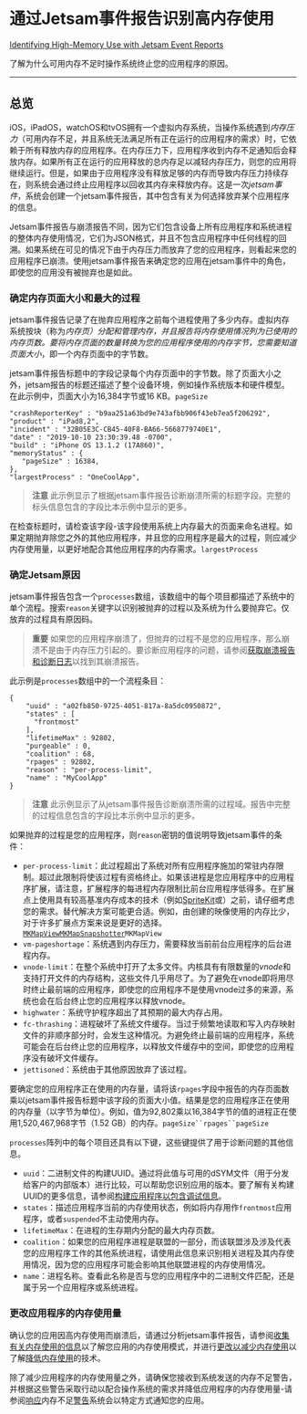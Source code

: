 # 通过Jetsam事件报告识别高内存使用

[Identifying High-Memory Use with Jetsam Event Reports](https://developer.apple.com/documentation/xcode/diagnosing_issues_using_crash_reports_and_device_logs/identifying_high-memory_use_with_jetsam_event_reports)

了解为什么可用内存不足时操作系统终止您的应用程序的原因。

---

## 总览

iOS，iPadOS，watchOS和tvOS拥有一个虚拟内存系统，当操作系统遇到*内存压力*（可用内存不足，并且系统无法满足所有正在运行的应用程序的需求）时，它依赖于所有释放内存的应用程序。在内存压力下，应用程序收到内存不足通知后会释放内存。如果所有正在运行的应用释放的总内存足以减轻内存压力，则您的应用将继续运行。但是，如果由于应用程序没有释放足够的内存而导致内存压力持续存在，则系统会通过终止应用程序以回收其内存来释放内存。这是一次*jetsam事件*，系统会创建一个jetsam事件报告，其中包含有关为何选择放弃某个应用程序的信息。

Jetsam事件报告与崩溃报告不同，因为它们包含设备上所有应用程序和系统进程的整体内存使用情况，它们为JSON格式，并且不包含应用程序中任何线程的回溯。如果系统在可见的情况下由于内存压力而放弃了您的应用程序，则看起来您的应用程序已崩溃。使用jetsam事件报告来确定您的应用在jetsam事件中的角色，即使您的应用没有被抛弃也是如此。

### 确定内存页面大小和最大的过程

jetsam事件报告记录了在抛弃应用程序之前每个进程使用了多少内存。虚拟内存系统按块（称为*内存页）*分配和管理内存，并且报告将内存使用情况列为已使用的内存页数。要将内存页面的数量转换为您的应用程序使用的内存字节，您需要知道*页面大小*，即一个内存页面中的字节数。

jetsam事件报告标题中的字段记录每个内存页面中的字节数。除了页面大小之外，jetsam报告的标题还描述了整个设备环境，例如操作系统版本和硬件模型。在此示例中，页面大小为16,384字节或16 KB。`pageSize`

```
"crashReporterKey" : "b9aa251a63bd9e743afbb906f43eb7ea5f206292",
"product" : "iPad8,2",
"incident" : "32B05E3C-CB45-40F8-BA66-5668779740E1",
"date" : "2019-10-10 23:30:39.48 -0700",
"build" : "iPhone OS 13.1.2 (17A860)",
"memoryStatus" : {
   "pageSize" : 16384,
},
"largestProcess" : "OneCoolApp",
```

> **注意**
> 此示例显示了根据jetsam事件报告诊断崩溃所需的标题字段。完整的标头信息包含的字段比本示例中显示的更多。

在检查标题时，请检查该字段-该字段使用系统上内存最大的页面来命名进程。如果定期抛弃除您之外的其他应用程序，并且您的应用程序是最大的过程，则应减少内存使用量，以更好地配合其他应用程序的内存需求。`largestProcess`

### 确定Jetsam原因

jetsam事件报告包含一个`processes`数组，该数组中的每个项目都描述了系统中的单个流程。搜索`reason`关键字以识别被抛弃的过程以及系统为什么要抛弃它。仅放弃的过程具有原因码。

> **重要**
> 如果您的应用程序崩溃了，但抛弃的过程不是您的应用程序，那么崩溃不是由于内存压力引起的。要诊断应用程序的问题，请参阅[获取崩溃报告和诊断日志](https://developer.apple.com/documentation/xcode/diagnosing_issues_using_crash_reports_and_device_logs/acquiring_crash_reports_and_diagnostic_logs)以找到其崩溃报告。

此示例是`processes`数组中的一个流程条目：

```
{
    "uuid" : "a02fb850-9725-4051-817a-8a5dc0950872",
    "states" : [
      "frontmost"
    ],
    "lifetimeMax" : 92802,
    "purgeable" : 0,
    "coalition" : 68,
    "rpages" : 92802,
    "reason" : "per-process-limit",
    "name" : "MyCoolApp"
}
```

> **注意**
> 此示例显示了从jetsam事件报告诊断崩溃所需的过程域。报告中完整的过程信息包含的字段比本示例中显示的更多。

如果抛弃的过程是您的应用程序，则`reason`密钥的值说明导致jetsam事件的条件：

- `per-process-limit`：此过程超出了系统对所有应用程序施加的常驻内存限制。超过此限制将使该过程有资格终止。如果该进程是您应用程序中的应用程序扩展，请注意，扩展程序的每进程内存限制比前台应用程序低得多。在扩展点上使用具有较高基准内存成本的技术（例如[SpriteKit](https://developer.apple.com/documentation/spritekit)或）之前，请仔细考虑您的需求。替代解决方案可能更合适。例如，由创建的映像使用的内存比少，对于许多扩展点方案来说是更好的选择。[`MKMapView`](https://developer.apple.com/documentation/mapkit/mkmapview)[`MKMapSnapshotter`](https://developer.apple.com/documentation/mapkit/mkmapsnapshotter)`MKMapView`
- `vm-pageshortage`：系统遇到内存压力，需要释放当前前台应用程序的后台进程内存。
- `vnode-limit`：在整个系统中打开了太多文件。内核具有有限数量的*vnode*和支持打开文件的内存结构，这些文件几乎用尽了。为了避免在vnode即将用尽时终止最前端的应用程序，即使您的应用程序不是使用vnode过多的来源，系统也会在后台终止您的应用程序以释放vnode。
- `highwater`：系统守护程序超出了其预期的最大内存占用。
- `fc-thrashing`：进程破坏了系统文件缓存。当过于频繁地读取和写入内存映射文件的非顺序部分时，会发生这种情况。为避免终止最前端的应用程序，系统可能会在后台终止您的应用程序，以释放文件缓存中的空间，即使您的应用程序没有破坏文件缓存。
- `jettisoned`：系统由于其他原因放弃了该过程。

要确定您的应用程序正在使用的内存量，请将该`rpages`字段中报告的内存页面数乘以jetsam事件报告标题中该字段的页面大小值。结果是您的应用程序正在使用的内存量（以字节为单位）。例如，值为92,802乘以16,384字节的值的进程正在使用1,520,467,968字节（1.52 GB）的内存。`pageSize``rpages``pageSize`

`processes`阵列中的每个项目还具有以下键，这些键提供了用于诊断问题的其他信息。

- `uuid`：二进制文件的构建UUID。通过将此值与可用的dSYM文件（用于分发给客户的内部版本）进行比较，可以帮助您识别应用的版本。要了解有关构建UUID的更多信息，请参阅[构建应用程序以包含调试信息](https://developer.apple.com/documentation/xcode/building_your_app_to_include_debugging_information)。
- `states`：描述应用程序当前的内存使用状态，例如将内存用作`frontmost`应用程序，或者`suspended`不主动使用内存。
- `lifetimeMax`：在进程的生存期内分配的最大内存页数。
- `coalition`：如果您的应用程序进程是联盟的一部分，而该联盟涉及涉及代表您的应用程序工作的其他系统进程，请使用此信息来识别相关进程及其内存使用情况，因为您的应用程序可能会影响其他联盟进程的内存使用情况。
- `name`：进程名称。查看此名称是否与您的应用程序中的二进制文件匹配，还是属于另一个应用程序或系统进程。

### 更改应用程序的内存使用量

确认您的应用因高内存使用而崩溃后，请通过分析jetsam事件报告，请参阅[收集有关内存使用的信息](https://developer.apple.com/documentation/xcode/improving_your_app_s_performance/reducing_your_app_s_memory_use/gathering_information_about_memory_use)以了解您应用的内存使用模式，并进行[更改以减少内存使用](https://developer.apple.com/documentation/xcode/improving_your_app_s_performance/reducing_your_app_s_memory_use/making_changes_to_reduce_memory_use)以了解[降低内存使用](https://developer.apple.com/documentation/xcode/improving_your_app_s_performance/reducing_your_app_s_memory_use/making_changes_to_reduce_memory_use)的技术。

除了减少应用程序的内存使用量之外，请确保您接收到系统发送的内存不足警告，并根据这些警告采取行动以配合操作系统的需求并降低应用程序的内存使用量-请参阅[响应](https://developer.apple.com/documentation/xcode/improving_your_app_s_performance/reducing_your_app_s_memory_use/responding_to_low-memory_warnings)内存不足[警告](https://developer.apple.com/documentation/xcode/improving_your_app_s_performance/reducing_your_app_s_memory_use/responding_to_low-memory_warnings)系统会以特定方式通知您的应用。
